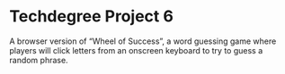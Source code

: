 # Techdegree Project 6

A browser version of “Wheel of Success”, a word guessing game where players will click letters from an onscreen keyboard to try to guess a random phrase.
